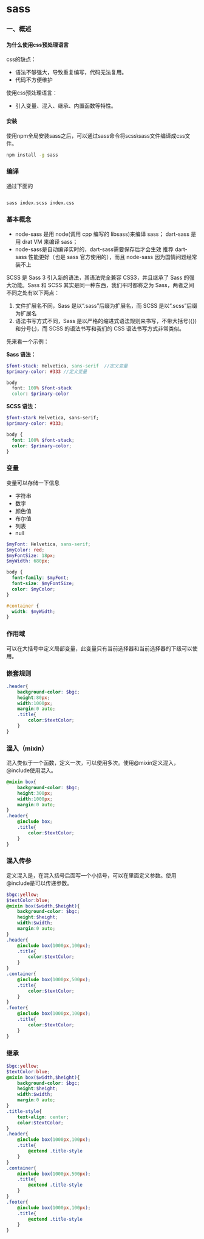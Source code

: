 # sass

### 一、概述

#### 为什么使用css预处理语言

css的缺点：

* 语法不够强大，导致重复编写，代码无法复用。
* 代码不方便维护

使用css预处理语言：

* 引入变量、混入、继承、内置函数等特性。

#### 安装

使用npm全局安装sass之后，可以通过sass命令将scss\sass文件编译成css文件。

``` bash
npm install -g sass
```

### 编译

通过下面的

``` bash

sass index.scss index.css
```

### 基本概念

- node-sass 是用 node(调用 cpp 编写的 libsass)来编译 sass；
  dart-sass 是用 drat VM 来编译 sass；
- node-sass是自动编译实时的，dart-sass需要保存后才会生效
  推荐 dart-sass 性能更好（也是 sass 官方使用的），而且 node-sass 因为国情问题经常装不上

SCSS 是 Sass 3 引入新的语法，其语法完全兼容 CSS3，并且继承了 Sass 的强大功能。Sass 和 SCSS 其实是同一种东西，我们平时都称之为 Sass，两者之间不同之处有以下两点：

1. 文件扩展名不同，Sass 是以“.sass”后缀为扩展名，而 SCSS 是以“.scss”后缀为扩展名
2. 语法书写方式不同，Sass 是以严格的缩进式语法规则来书写，不带大括号({})和分号(;)，而 SCSS 的语法书写和我们的 CSS 语法书写方式非常类似。

先来看一个示例：

**Sass 语法：**

```scss
$font-stack: Helvetica, sans-serif  //定义变量
$primary-color: #333 //定义变量

body
  font: 100% $font-stack
  color: $primary-color
```

**SCSS 语法：**

```scss
$font-stark Helvetica, sans-serif;
$primary-color: #333;

body {
  font: 100% $font-stack;
  color: $primary-color;
}
```




### 变量

变量可以存储一下信息

* 字符串
* 数字
* 颜色值
* 布尔值
* 列表
* null

``` scss
$myFont: Helvetica, sans-serif;
$myColor: red;
$myFontSize: 18px;
$myWidth: 680px;

body {
  font-family: $myFont;
  font-size: $myFontSize;
  color: $myColor;
}

#container {
  width: $myWidth;
}
```

### 作用域

可以在大括号中定义局部变量，此变量只有当前选择器和当前选择器的下级可以使用。

### 嵌套规则

``` scss
.header{
    background-color: $bgc;
    height:80px;
    width:1000px;
    margin:0 auto;
    .title{
        color:$textColor;
    }
}
```



### 混入（mixin）

混入类似于一个函数，定义一次，可以使用多次。使用@mixin定义混入，@include使用混入。

``` scss
@mixin box{
    background-color: $bgc;
    height:300px;
    width:1000px;
    margin:0 auto;
}
.header{
    @include box;
    .title{
        color:$textColor;
    }
}
```

### 混入传参

定义混入是，在混入括号后面写一个小括号，可以在里面定义参数。使用@include是可以传递参数。

``` scss
$bgc:yellow;
$textColor:blue;
@mixin box($width,$height){
    background-color: $bgc;
    height:$height;
    width:$width;
    margin:0 auto;
}
.header{
    @include box(1000px,100px);
    .title{
        color:$textColor;
    }
}
.container{
    @include box(1000px,500px);
    .title{
        color:$textColor;
    }
}
.footer{
    @include box(1000px,100px);
    .title{
        color:$textColor;
    }
}

```

### 继承

``` scss
$bgc:yellow;
$textColor:blue;
@mixin box($width,$height){
    background-color: $bgc;
    height:$height;
    width:$width;
    margin:0 auto;
}
.title-style{
    text-align: center;
    color:$textColor;
}
.header{
    @include box(1000px,100px);
    .title{
        @extend .title-style
    }
}
.container{
    @include box(1000px,500px);
    .title{
        @extend .title-style
    }
}
.footer{
    @include box(1000px,100px);
    .title{
        @extend .title-style
    }
}
```

